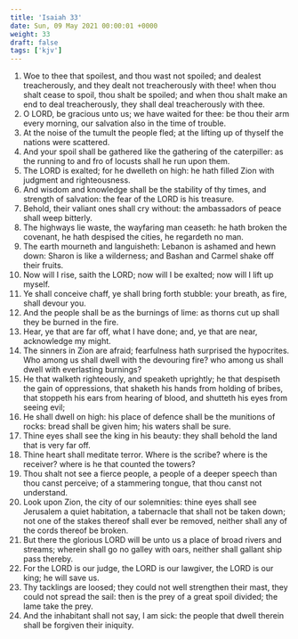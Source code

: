 ```yaml
---
title: 'Isaiah 33'
date: Sun, 09 May 2021 00:00:01 +0000
weight: 33
draft: false
tags: ['kjv'] 
---
```


1. Woe to thee that spoilest, and thou wast not spoiled; and dealest treacherously, and they dealt not treacherously with thee! when thou shalt cease to spoil, thou shalt be spoiled; and when thou shalt make an end to deal treacherously, they shall deal treacherously with thee.
2. O LORD, be gracious unto us; we have waited for thee: be thou their arm every morning, our salvation also in the time of trouble.
3. At the noise of the tumult the people fled; at the lifting up of thyself the nations were scattered.
4. And your spoil shall be gathered like the gathering of the caterpiller: as the running to and fro of locusts shall he run upon them.
5. The LORD is exalted; for he dwelleth on high: he hath filled Zion with judgment and righteousness.
6. And wisdom and knowledge shall be the stability of thy times, and strength of salvation: the fear of the LORD is his treasure.
7. Behold, their valiant ones shall cry without: the ambassadors of peace shall weep bitterly.
8. The highways lie waste, the wayfaring man ceaseth: he hath broken the covenant, he hath despised the cities, he regardeth no man.
9. The earth mourneth and languisheth: Lebanon is ashamed and hewn down: Sharon is like a wilderness; and Bashan and Carmel shake off their fruits.
10. Now will I rise, saith the LORD; now will I be exalted; now will I lift up myself.
11. Ye shall conceive chaff, ye shall bring forth stubble: your breath, as fire, shall devour you.
12. And the people shall be as the burnings of lime: as thorns cut up shall they be burned in the fire.
13. Hear, ye that are far off, what I have done; and, ye that are near, acknowledge my might.
14. The sinners in Zion are afraid; fearfulness hath surprised the hypocrites. Who among us shall dwell with the devouring fire? who among us shall dwell with everlasting burnings?
15. He that walketh righteously, and speaketh uprightly; he that despiseth the gain of oppressions, that shaketh his hands from holding of bribes, that stoppeth his ears from hearing of blood, and shutteth his eyes from seeing evil;
16. He shall dwell on high: his place of defence shall be the munitions of rocks: bread shall be given him; his waters shall be sure.
17. Thine eyes shall see the king in his beauty: they shall behold the land that is very far off.
18. Thine heart shall meditate terror. Where is the scribe? where is the receiver? where is he that counted the towers?
19. Thou shalt not see a fierce people, a people of a deeper speech than thou canst perceive; of a stammering tongue, that thou canst not understand.
20. Look upon Zion, the city of our solemnities: thine eyes shall see Jerusalem a quiet habitation, a tabernacle that shall not be taken down; not one of the stakes thereof shall ever be removed, neither shall any of the cords thereof be broken.
21. But there the glorious LORD will be unto us a place of broad rivers and streams; wherein shall go no galley with oars, neither shall gallant ship pass thereby.
22. For the LORD is our judge, the LORD is our lawgiver, the LORD is our king; he will save us.
23. Thy tacklings are loosed; they could not well strengthen their mast, they could not spread the sail: then is the prey of a great spoil divided; the lame take the prey.
24. And the inhabitant shall not say, I am sick: the people that dwell therein shall be forgiven their iniquity.
